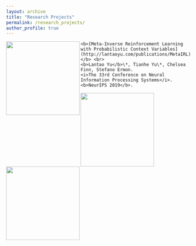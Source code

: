 ```yaml
---
layout: archive
title: "Research Projects"
permalink: /research_projects/
author_profile: true
---
```




<img src="D:\原F盘\出国\Personal Website\lhy9816.github.io\images\general_logo.png" align="left" width="200">

```
<b>[Meta-Inverse Reinforcement Learning with Probabilistic Context Variables](http://lantaoyu.com/publications/MetaIRL)</b> <br> 
<b>Lantao Yu</b>\*, Tianhe Yu\*, Chelsea Finn, Stefano Ermon.
<i>The 33rd Conference on Neural Information Processing Systems</i>. <b>NeurIPS 2019</b>.
```



<img src="D:\原F盘\出国\Personal Website\lhy9816.github.io\images\separation_res-1.png" align="left" width="200">



<img src="D:\原F盘\出国\Personal Website\lhy9816.github.io\images\singing_voice_praats.png" align="left" width="200">



